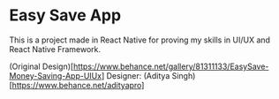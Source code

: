 # Easy Save App
This is a project made in React Native for proving my skills in UI/UX and React Native Framework.


(Original Design)[https://www.behance.net/gallery/81311133/EasySave-Money-Saving-App-UIUx]
Designer: (Aditya Singh)[https://www.behance.net/adityapro]

